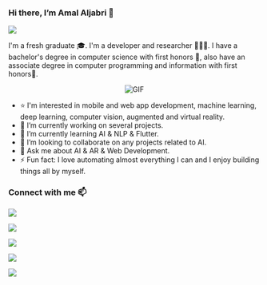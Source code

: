 ### Hi there, I’m Amal Aljabri 👋 
![](https://komarev.com/ghpvc/?username=AmalAljabri&color=ff69b4)

I'm a fresh graduate 🎓. I'm a developer and researcher 👩🏻‍💻. I have a bachelor's degree in computer science with first honors 🏅, also have an associate degree in computer programming and information with first honors🥇.

<p align="center">
<img align="center" alt="GIF" src="https://media.giphy.com/media/L1R1tvI9svkIWwpVYr/giphy.gif" />
</p>


- ⭐️ I'm interested in mobile and web app development, machine learning, deep learning, computer vision, augmented and virtual reality.
- 🔭 I’m currently working on several projects.
- 🌱 I’m currently learning AI & NLP & Flutter.
- 👯 I’m looking to collaborate on any projects related to AI.
- 💬 Ask me about AI & AR & Web Development.
- ⚡ Fun fact: I love automating almost everything I can and I enjoy building things all by myself.

### Connect with me 📫 

 <p><a href="https://twitter.com/AS_Aljabri"><img src="https://img.shields.io/badge/twitter-%231DA1F2.svg?&logo=twitter&logoColor=white" /></a></p></p></p></p></p>
 <p><a href="https://www.linkedin.com/in/amal-aljabri"><img src="https://img.shields.io/badge/linkedin-%230077B5.svg?&logo=linkedin&logoColor=white" /></a></p></p></p></p>
 <p><a href="mailto:amal.aljabri17@gmail.com"><img src="https://img.shields.io/badge/gmail-%23D14836.svg?&logo=gmail&logoColor=white" /></a></p></p></p>
 <p><a href="https://github.com/AmalAljabri"><img src="https://img.shields.io/badge/github-%23323131.svg?&logo=github&logoColor=white" /></a></p></p>
 <p><a href="https://www.youtube.com/channel/UCo5YQBPpqqnN8gEDCFSs6rQ/videos"><img src="https://img.shields.io/badge/youtube-%23ff0000.svg?&logo=youtube&logoColor=white" /></a></p>


